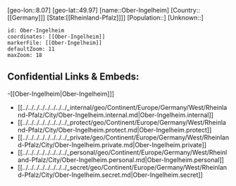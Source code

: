 ﻿---
location: [49.97,8.07]
mapzoom: [7,12] 
mapmarker: city 
type: City
tags:
- geo/City


SpocWebEntityId: 33011
isDeleted: false
confidential: public

---
[geo-lon::8.07]
[geo-lat::49.97]
[name::Ober-Ingelheim]
[Country::[[Germany]]]
[State:[[Rheinland-Pfalz]]]]
[Population::]
[Unknown::]


```leaflet
id: Ober-Ingelheim
coordinates: [[Ober-Ingelheim]]
markerFile: [[Ober-Ingelheim]]
defaultZoom: 11 
maxZoom: 18
```


## Confidential Links & Embeds: 
-[[Ober-Ingelheim|Ober-Ingelheim]]] 
- [[../../../../../../../../_internal/geo/Continent/Europe/Germany/West/Rheinland-Pfalz/City/Ober-Ingelheim.internal.md|Ober-Ingelheim.internal]] 
- [[../../../../../../../../_protect/geo/Continent/Europe/Germany/West/Rheinland-Pfalz/City/Ober-Ingelheim.protect.md|Ober-Ingelheim.protect]] 
- [[../../../../../../../../_private/geo/Continent/Europe/Germany/West/Rheinland-Pfalz/City/Ober-Ingelheim.private.md|Ober-Ingelheim.private]] 
- [[../../../../../../../../_personal/geo/Continent/Europe/Germany/West/Rheinland-Pfalz/City/Ober-Ingelheim.personal.md|Ober-Ingelheim.personal]] 
- [[../../../../../../../../_secret/geo/Continent/Europe/Germany/West/Rheinland-Pfalz/City/Ober-Ingelheim.secret.md|Ober-Ingelheim.secret]] 
